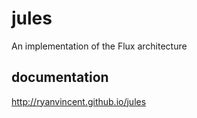 # jules
An implementation of the Flux architecture

## documentation
http://ryanvincent.github.io/jules
